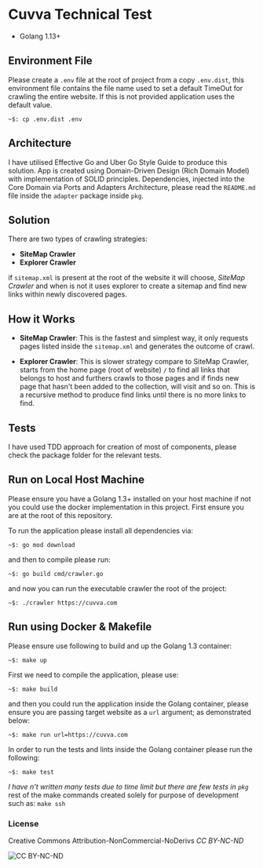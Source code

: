# Cuvva Technical Test
* Golang 1.13+


## Environment File
Please create a `.env` file at the root of project from a copy `.env.dist`, this environment file contains the file
name used to set a default TimeOut for crawling the entire website. If this is not provided application uses the 
default value.

    ~$: cp .env.dist .env


## Architecture
I have utilised Effective Go and Uber Go Style Guide to produce this solution. App is created using Domain-Driven Design
(Rich Domain Model) with implementation of SOLID principles. Dependencies, injected into the Core Domain via Ports and Adapters 
Architecture, please read the `README.md` file inside the `adapter` package inside `pkg`.


## Solution
There are two types of crawling strategies:
* __SiteMap Crawler__
* __Explorer Crawler__

if `sitemap.xml` is present at the root of the website it will choose, _SiteMap Crawler_ and when is not it uses explorer to create 
a sitemap and find new links within newly discovered pages.

## How it Works
* __SiteMap Crawler__: This is the fastest and simplest way, it only requests pages listed inside the `sitemap.xml` and generates 
the outcome of crawl.

* __Explorer Crawler__: This is slower strategy compare to SiteMap Crawler, starts from the home page (root of website) `/` to find all 
links that belongs to host and furthers crawls to those pages and if finds new page that hasn't been added to the collection, will visit 
and so on. This is a recursive method to produce find links until there is no more links to find. 


## Tests
I have used TDD approach for creation of most of components, please check the package folder for the relevant tests.


## Run on Local Host Machine
Please ensure you have a Golang 1.3+ installed on your host machine if not you could use the docker implementation in this
project. First ensure you are at the root of this repository.

To run the application please install all dependencies via:

    ~$: go mod download

and then to compile please run:

    ~$: go build cmd/crawler.go

and now you can run the executable crawler the root of the project:

    ~$: ./crawler https://cuvva.com


## Run using Docker & Makefile
Please ensure use following to build and up the Golang 1.3 container:

    ~$: make up

First we need to compile the application, please use:

    ~$: make build

and then you could run the application inside the Golang container, please ensure you are passing target website 
as a `url` argument; as demonstrated below:

    ~$: make run url=https://cuvva.com

In order to run the tests and lints inside the Golang container please run the following:

    ~$: make test

_I have n't written many tests due to time limit but there are few tests in `pkg`_
rest of the make commands created solely for purpose of development such as: `make ssh`


### License
Creative Commons Attribution-NonCommercial-NoDerivs *CC BY-NC-ND*

<img src='https://licensebuttons.net/l/by-nc-nd/3.0/88x31.png' alt='CC BY-NC-ND'>